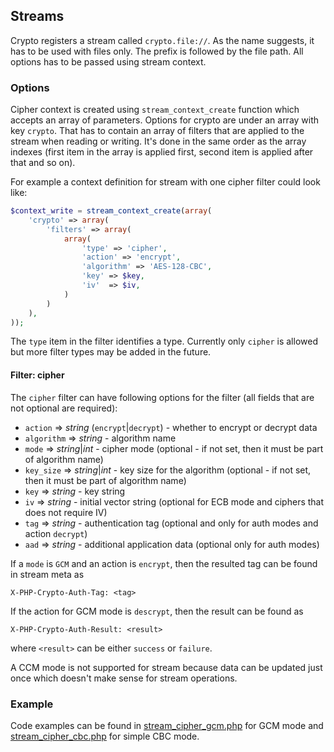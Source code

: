 ## Streams

Crypto registers a stream called `crypto.file://`. As the name
suggests, it has to be used with files only. The prefix is
followed by the file path. All options has to be passed
using stream context.

### Options

Cipher context is created using `stream_context_create` function
which accepts an array of parameters. Options for crypto are under
an array with key `crypto`. That has to contain an array
of filters that are applied to the stream when reading or
writing. It's done in the same order as the array indexes
(first item in the array is applied first, second item is applied
after that and so on).

For example a context definition for stream with one cipher filter
could look like:

```php
$context_write = stream_context_create(array(
    'crypto' => array(
        'filters' => array(
            array(
                'type' => 'cipher',
                'action' => 'encrypt',
                'algorithm' => 'AES-128-CBC',
                'key' => $key,
                'iv'  => $iv,
            )
        )
    ),
));
```

The `type` item in the filter identifies a type. Currently only
`cipher` is allowed but more filter types may be added in
the future.

#### Filter: cipher

The `cipher` filter can have following options for the filter
(all fields that are not optional are required):

- `action` => *string* (`encrypt`|`decrypt`) - whether to encrypt
or decrypt data
- `algorithm` => *string* - algorithm name
- `mode` => *string*|*int* - cipher mode (optional - if not set,
then it must be part of algorithm name)
- `key_size` =>  *string*|*int* - key size for the algorithm
(optional - if not set, then it must be part of algorithm name)
- `key` => *string* - key string
- `iv` => *string* - initial vector string (optional for ECB
mode and ciphers that does not require IV)
- `tag` => *string* - authentication tag (optional and only
for auth modes and action `decrypt`)
- `aad` => *string* - additional application data (optional only
for auth modes)

If a `mode` is `GCM` and an action is `encrypt`, then the resulted
tag can be found in stream meta as
```
X-PHP-Crypto-Auth-Tag: <tag>
```

If the action for GCM mode is `descrypt`, then the result can be
found as
```
X-PHP-Crypto-Auth-Result: <result>
```
where `<result>` can be either `success` or `failure`.

A CCM mode is not supported for stream because data can be updated
just once which doesn't make sense for stream operations.

### Example

Code examples can be found in
[stream_cipher_gcm.php](../examples/stream_cipher_gcm.php) for GCM
mode and [stream_cipher_cbc.php](../examples/stream_cipher_cbc.php)
for simple CBC mode.

